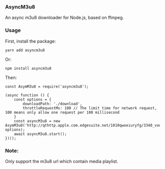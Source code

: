### 
### AsyncM3u8

An async m3u8 downloader for Node.js, based on ffmpeg.



### Usage

First, install the package:

```
yarn add asyncm3u8
```

Or:

```
npm install asyncm3u8
```



Then: 

```
const AsymM3u8 = require('asyncm3u8');

(async function () {
    const options = {
        downloadPath: './download',
        throttleRequestMs: 100 // The limit time for network request, 100 means only allow one request per 100 millisecond
    }
    const asyncM3u8 = new AsymM3u8('http://qthttp.apple.com.edgesuite.net/1010qwoeiuryfg/3340_vod.m3u8', options);
    await asyncM3u8.start();
})();

```



### Note:

Only support the m3u8 url which contain media playlist.